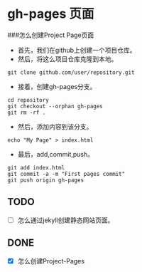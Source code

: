 # gh-pages 页面

###怎么创建Project Page页面

- 首先，我们在github上创建一个项目仓库。
- 然后，将这么项目仓库克隆到本地。 

```command
git clone github.com/user/repository.git
```
- 接着，创建gh-pages分支。

```command
cd repository  
git checkout --orphan gh-pages  
git rm -rf .
```
- 然后，添加内容到该分支。

```command 
echo "My Page" > index.html
```
- 最后，add,commit,push。  
``` command 
git add index.html
git commit -a -m "First pages commit"
git push origin gh-pages
```

## TODO 

- [ ] 怎么通过jekyll创建静态网站页面。

## DONE 
- [x] 怎么创建Project-Pages

